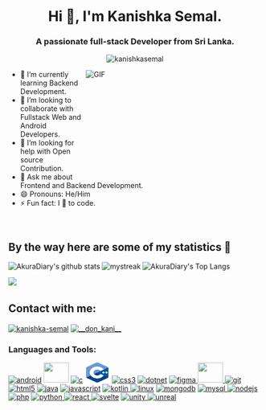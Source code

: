 <h1 align="center">Hi 👋, I'm Kanishka Semal.</h1>
<h3 align="center">A passionate full-stack Developer from Sri Lanka.</h3>

<p align="center"> <img src="https://komarev.com/ghpvc/?username=kanishkasemal&label=Profile%20views&color=0e75b6&style=flat" alt="kanishkasemal" /> </p>

<img align="right" alt="GIF" src="https://owaisnoor.info/blog/wp-content/uploads/2019/03/maxresdefault.jpg" width="350" height="220" />


- 🌱 I’m currently learning Backend Development.
- 👯 I’m looking to collaborate with Fullstack Web and Android Developers.
- 🤔 I’m looking for help with Open source Contribution.
- 💬 Ask me about Frontend and Backend Development.
- 😄 Pronouns: He/Him
- ⚡ Fun fact: I 💖 to code.
  



<br/>



  ## By the way here are some of my statistics 🚀
![AkuraDiary's github stats](https://github-readme-stats.vercel.app/api?username=KanishkaSemal&show_icons=true&theme=tokyonight)
<img src="https://github-readme-streak-stats.herokuapp.com/?user=AkuraDiary&theme=tokyonight" alt="mystreak"/>
![AkuraDiary's Top Langs](https://github-readme-stats.vercel.app/api/top-langs/?username=AkuraDiary&theme=tokyonight&layout=compact)


<a href="https://www.youtube.com/watch?v=dQw4w9WgXcQ"><img src="https://user-images.githubusercontent.com/73097560/115834477-dbab4500-a447-11eb-908a-139a6edaec5c.gif"></a>


**Contact with me:**
---
<p align="left">
<a href="https://linkedin.com/in/kanishka-semal" target="blank"><img align="center" src="https://github.com/Scar1109/skill-icons/blob/main/icons/LinkedIn.svg" alt="kanishka-semal" height="40" width="50" /></a>
<a href="https://instagram.com/__don_kani__" target="blank"><img align="center" src="https://github.com/Scar1109/skill-icons/blob/main/icons/Instagram.svg" alt="__don_kani__" height="40" width="50" /></a>
</p>

<h3 align="left">Languages and Tools:</h3>
<p align="left"> <a href="https://developer.android.com" target="_blank" rel="noreferrer"> <img src="https://github.com/Scar1109/skill-icons/blob/main/icons/AndroidStudio-Light.svg" alt="android" width="50" height="40"/></a> <a href="https://getbootstrap.com" target="_blank" rel="noreferrer"> <img src="https://github.com/Scar1109/skill-icons/blob/main/icons/Bootstrap.svg" width="50" height="40"/></a> <a href="https://www.cprogramming.com/" target="_blank" rel="noreferrer"> <img src="https://github.com/Scar1109/skill-icons/blob/main/icons/C.svg" alt="c" width="50" height="40"/></a> <a href="https://www.w3schools.com/cpp/" target="_blank" rel="noreferrer"> <img src="https://raw.githubusercontent.com/devicons/devicon/master/icons/cplusplus/cplusplus-original.svg" alt="cplusplus" width="50" height="40"/></a> <a href="https://www.w3schools.com/css/" target="_blank" rel="noreferrer"> <img src="https://github.com/Scar1109/skill-icons/blob/main/icons/CSS.svg" alt="css3" width="50" height="40"/></a> <a href="https://dotnet.microsoft.com/" target="_blank" rel="noreferrer"> <img src="https://github.com/Scar1109/skill-icons/blob/main/icons/DotNet.svg" alt="dotnet" width="50" height="40"/></a> <a href="https://www.figma.com/" target="_blank" rel="noreferrer"> <img src="https://github.com/Scar1109/skill-icons/blob/main/icons/Figma-Light.svg" alt="figma" width="50" height="40"/> </a><a href="https://firebase.google.com/" target="_blank" rel="noreferrer"> <img src="https://github.com/Scar1109/skill-icons/blob/main/icons/Firebase-Light.svg" width="50" height="40"/> </a>  <a href="https://git-scm.com/" target="_blank" rel="noreferrer"> <img src="https://github.com/Scar1109/skill-icons/blob/main/icons/Git.svg" alt="git" width="50" height="40"/></a> <a href="https://www.w3.org/html/" target="_blank" rel="noreferrer"> <img src="https://github.com/Scar1109/skill-icons/blob/main/icons/HTML.svg" alt="html5" width="50" height="40"/></a> <a href="https://www.java.com" target="_blank" rel="noreferrer"> <img src="https://github.com/Scar1109/skill-icons/blob/main/icons/Java-Light.svg" alt="java" width="50" height="40"/></a> <a href="https://developer.mozilla.org/en-US/docs/Web/JavaScript" target="_blank" rel="noreferrer"> <img src="https://github.com/Scar1109/skill-icons/blob/main/icons/JavaScript.svg" alt="javascript" width="50" height="40"/></a> <a href="https://kotlinlang.org" target="_blank" rel="noreferrer"> <img src="https://github.com/Scar1109/skill-icons/blob/main/icons/Kotlin-Light.svg" alt="kotlin" width="50" height="40"/> </a> <a href="https://www.linux.org/" target="_blank" rel="noreferrer"> <img src="https://github.com/Scar1109/skill-icons/blob/main/icons/Linux-Light.svg" alt="linux" width="50" height="40"/></a> <a href="https://www.mongodb.com/" target="_blank" rel="noreferrer"> <img src="https://github.com/Scar1109/skill-icons/blob/main/icons/MongoDB.svg" alt="mongodb" width="50" height="40"/></a> <a href="https://www.mysql.com/" target="_blank" rel="noreferrer"> <img src="https://github.com/Scar1109/skill-icons/blob/main/icons/MySQL-Light.svg" alt="mysql" width="50" height="40"/</a> <a href="https://nodejs.org" target="_blank" rel="noreferrer"> <img src="https://github.com/Scar1109/skill-icons/blob/main/icons/NodeJS-Light.svg" alt="nodejs" width="50" height="40"/></a> <a href="https://www.php.net" target="_blank" rel="noreferrer"> <img src="https://github.com/Scar1109/skill-icons/blob/main/icons/PHP-Light.svg" alt="php" width="50" height="40"/></a> <a href="https://www.python.org" target="_blank" rel="noreferrer"> <img src="https://github.com/Scar1109/skill-icons/blob/main/icons/Python-Light.svg" alt="python" width="50" height="40"/> </a> <a href="https://reactjs.org/" target="_blank" rel="noreferrer"> <img src="https://github.com/Scar1109/skill-icons/blob/main/icons/React-Light.svg" alt="react" width="50" height="40"/</a> <a href="https://svelte.dev" target="_blank" rel="noreferrer"> <img src="https://github.com/Scar1109/skill-icons/blob/main/icons/Svelte.svg" alt="svelte" width="50" height="40"/></a> <a href="https://unity.com/" target="_blank" rel="noreferrer"> <img src="https://github.com/Scar1109/skill-icons/blob/main/icons/Unity-Light.svg" alt="unity" width="50" height="40"/</a> <a href="https://unrealengine.com/" target="_blank" rel="noreferrer"> <img src="https://github.com/Scar1109/skill-icons/blob/main/icons/UnrealEngine.svg" alt="unreal" width="50" height="40"/></a> </p>
